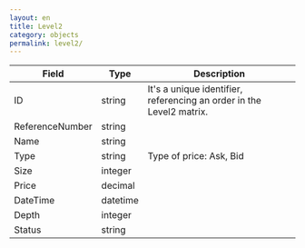 ```yaml
---
layout: en
title: Level2
category: objects
permalink: level2/
---
```


| Field | Type | Description |
| ----- | ---- | ----------- |
| ID | string | It's a unique identifier, referencing an order in the Level2 matrix. |
| ReferenceNumber | string | |
| Name | string | |
| Type | string | Type of price: Ask, Bid |
| Size | integer | |
| Price | decimal | |
| DateTime | datetime | |
| Depth | integer | |
| Status | string | |